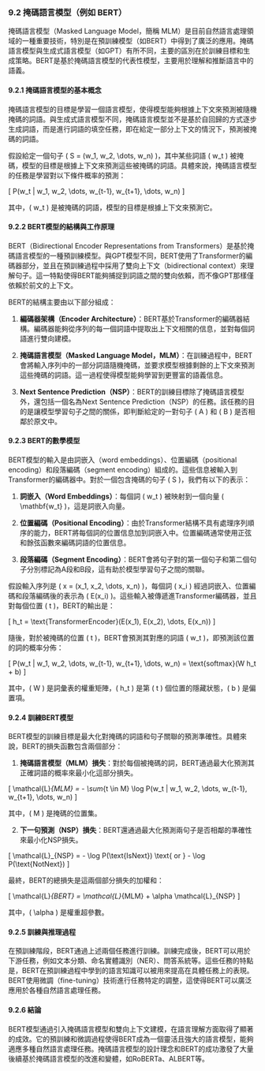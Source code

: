 ### **9.2 掩碼語言模型（例如 BERT）**

掩碼語言模型（Masked Language Model，簡稱 MLM）是目前自然語言處理領域的一種重要技術，特別是在預訓練模型（如BERT）中得到了廣泛的應用。掩碼語言模型與生成式語言模型（如GPT）有所不同，主要的區別在於訓練目標和生成策略。BERT是基於掩碼語言模型的代表性模型，主要用於理解和推斷語言中的語義。

#### **9.2.1 掩碼語言模型的基本概念**

掩碼語言模型的目標是學習一個語言模型，使得模型能夠根據上下文來預測被隨機掩碼的詞語。與生成式語言模型不同，掩碼語言模型並不是基於自回歸的方式逐步生成詞語，而是進行詞語的填空任務，即在給定一部分上下文的情況下，預測被掩碼的詞語。

假設給定一個句子 \( S = (w_1, w_2, \dots, w_n) \)，其中某些詞語 \( w_t \) 被掩碼，模型的目標是根據上下文來預測這些被掩碼的詞語。具體來說，掩碼語言模型的任務是學習對以下條件概率的預測：

\[
P(w_t | w_1, w_2, \dots, w_{t-1}, w_{t+1}, \dots, w_n)
\]

其中，\( w_t \) 是被掩碼的詞語，模型的目標是根據上下文來預測它。

#### **9.2.2 BERT模型的結構與工作原理**

BERT（Bidirectional Encoder Representations from Transformers）是基於掩碼語言模型的一種預訓練模型。與GPT模型不同，BERT使用了Transformer的編碼器部分，並且在預訓練過程中採用了雙向上下文（bidirectional context）來理解句子。這一特點使得BERT能夠捕捉到詞語之間的雙向依賴，而不像GPT那樣僅依賴於前文的上下文。

BERT的結構主要由以下部分組成：

1. **編碼器架構（Encoder Architecture）**：BERT基於Transformer的編碼器結構。編碼器能夠從序列的每一個詞語中提取出上下文相關的信息，並對每個詞語進行雙向建模。

2. **掩碼語言模型（Masked Language Model，MLM）**：在訓練過程中，BERT會將輸入序列中的一部分詞語隨機掩碼，並要求模型根據剩餘的上下文來預測這些掩碼的詞語。這一過程使得模型能夠學習到更豐富的語義信息。

3. **Next Sentence Prediction（NSP）**：BERT的訓練目標除了掩碼語言模型外，還包括一個名為Next Sentence Prediction（NSP）的任務。該任務的目的是讓模型學習句子之間的關係，即判斷給定的一對句子 \( A \) 和 \( B \) 是否相鄰於原文中。

#### **9.2.3 BERT的數學模型**

BERT模型的輸入是由詞嵌入（word embeddings）、位置編碼（positional encoding）和段落編碼（segment encoding）組成的。這些信息被輸入到Transformer的編碼器中。對於一個包含掩碼的句子 \( S \)，我們有以下的表示：

1. **詞嵌入（Word Embeddings）**：每個詞 \( w_t \) 被映射到一個向量 \( \mathbf{w_t} \)，這是詞嵌入向量。
   
2. **位置編碼（Positional Encoding）**：由於Transformer結構不具有處理序列順序的能力，BERT將每個詞的位置信息加到詞嵌入中。位置編碼通常使用正弦和餘弦函數來編碼詞語的位置信息。

3. **段落編碼（Segment Encoding）**：BERT會將句子對的第一個句子和第二個句子分別標記為A段和B段，這有助於模型學習句子之間的關聯。

假設輸入序列是 \( x = (x_1, x_2, \dots, x_n) \)，每個詞 \( x_i \) 經過詞嵌入、位置編碼和段落編碼後的表示為 \( E(x_i) \)。這些輸入被傳遞進Transformer編碼器，並且對每個位置 \( t \)，BERT的輸出是：

\[
h_t = \text{TransformerEncoder}(E(x_1), E(x_2), \dots, E(x_n))
\]

隨後，對於被掩碼的位置 \( t \)，BERT會預測其對應的詞語 \( w_t \)，即預測該位置的詞的概率分佈：

\[
P(w_t | w_1, w_2, \dots, w_{t-1}, w_{t+1}, \dots, w_n) = \text{softmax}(W h_t + b)
\]

其中，\( W \) 是詞彙表的權重矩陣，\( h_t \) 是第 \( t \) 個位置的隱藏狀態，\( b \) 是偏置項。

#### **9.2.4 訓練BERT模型**

BERT模型的訓練目標是最大化對掩碼的詞語和句子關聯的預測準確性。具體來說，BERT的損失函數包含兩個部分：

1. **掩碼語言模型（MLM）損失**：對於每個被掩碼的詞，BERT通過最大化預測其正確詞語的概率來最小化這部分損失。

\[
\mathcal{L}_{MLM} = - \sum_{t \in M} \log P(w_t | w_1, w_2, \dots, w_{t-1}, w_{t+1}, \dots, w_n)
\]

其中，\( M \) 是掩碼的位置集。

2. **下一句預測（NSP）損失**：BERT還通過最大化預測兩句子是否相鄰的準確性來最小化NSP損失。

\[
\mathcal{L}_{NSP} = - \log P(\text{IsNext}) \text{ or } - \log P(\text{NotNext})
\]

最終，BERT的總損失是這兩個部分損失的加權和：

\[
\mathcal{L}_{BERT} = \mathcal{L}_{MLM} + \alpha \mathcal{L}_{NSP}
\]

其中，\( \alpha \) 是權重超參數。

#### **9.2.5 訓練與推理過程**

在預訓練階段，BERT通過上述兩個任務進行訓練。訓練完成後，BERT可以用於下游任務，例如文本分類、命名實體識別（NER）、問答系統等。這些任務的特點是，BERT在預訓練過程中學到的語言知識可以被用來提高在具體任務上的表現。BERT使用微調（fine-tuning）技術進行任務特定的調整，這使得BERT可以廣泛應用於各種自然語言處理任務。

#### **9.2.6 結論**

BERT模型通過引入掩碼語言模型和雙向上下文建模，在語言理解方面取得了顯著的成效。它的預訓練和微調過程使得BERT成為一個靈活且強大的語言模型，能夠適應多種自然語言處理任務。掩碼語言模型的設計理念和BERT的成功激發了大量後續基於掩碼語言模型的改進和變體，如RoBERTa、ALBERT等。